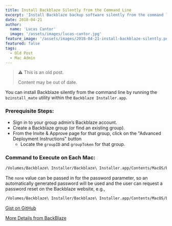 ```yaml
---
title: Install Backblaze Silently from the Command Line
excerpt: 'Install Backblaze backup software silently from the command line using bzinstall_mate with group credentials.'
date: 2018-04-21
author:
  name: 'Lucas Cantor'
  image: '/assets/images/lucas-cantor.jpg'
feature_image: '/assets/images/2018-04-21-install-backblaze-silently.png'
featured: false
tags:
  - Old Post
  - Mac Admin
---
```


> ⚠️ This is an old post.
>
> Content may be out of date.

You can install Backblaze silently from the command line by running the `bzinstall_mate` utility within the `Backblaze Installer.app`.

### Prerequisite Steps:

- Sign in to your group admin’s Backblaze account.
- Create a Backblaze group (or find an existing group).
- From the Invite & Approve page for that group, click on the "Advanced Deployment Instructions" button
  - Locate the `groupID` and `groupToken` for that group.

### Command to Execute on Each Mac:

```bash
/Volumes/Backblaze\ Installer/Backblaze\ Installer.app/Contents/MacOS/bzinstall_mate -nogui -createaccount <user@corp.com> <password> <groupID> <groupToken>
```

The `none` value can be passed in for the password parameter, so an automatically generated password will be used and the user can request a password reset on the Backblaze website, e.g.,

```bash
/Volumes/Backblaze\ Installer/Backblaze\ Installer.app/Contents/MacOS/bzinstall_mate -nogui -createaccount jsmith@acme.com none 19347619 974g9q7gtq9tgq0gg
```

[Gist on GitHub](https://gist.github.com/lucascantor/a9aaeaa7414523c36711a5adc5d19d05)

[More Details from BackBlaze](https://help.backblaze.com/hc/en-us/articles/115002549693-Backblaze-Mass-Silent-Install)
